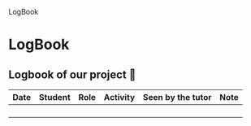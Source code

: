 LogBook

# LogBook

## Logbook of our project :rocket:

| Date | Student | Role | Activity | Seen by the tutor | Note |
|:----:|:-------:|:----:|:--------:|:-----------------:|:----:|
|	   |         |      |          |                   |      |
|      |         |      |          |                   |      |
|      |         |      |          |                   |      |
|      |         |      |          |                   |      |
